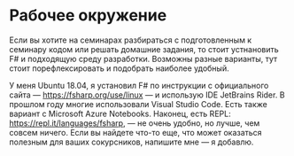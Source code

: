 # Рабочее окружение

Если вы хотите на семинарах разбираться с подготовленным к семинару кодом или решать домашние задания, то стоит устнановить F# и подходящую среду разработки. Возможны разные варианты, тут стоит порефлексировать и подобрать наиболее удобный.

У меня Ubuntu 18.04, я установил F# по инструкции с официального сайта — https://fsharp.org/use/linux — и использую IDE JetBrains Rider. В прошлом году многие использовали Visual Studio Code. Есть также вариант с Microsoft Azure Notebooks. Наконец, есть REPL: https://repl.it/languages/fsharp, — не очень удобно, но лучше, чем совсем ничего. Если вы найдете что-то еще, что может оказаться полезным для ваших сокурсников, напишите мне — я добавлю.
